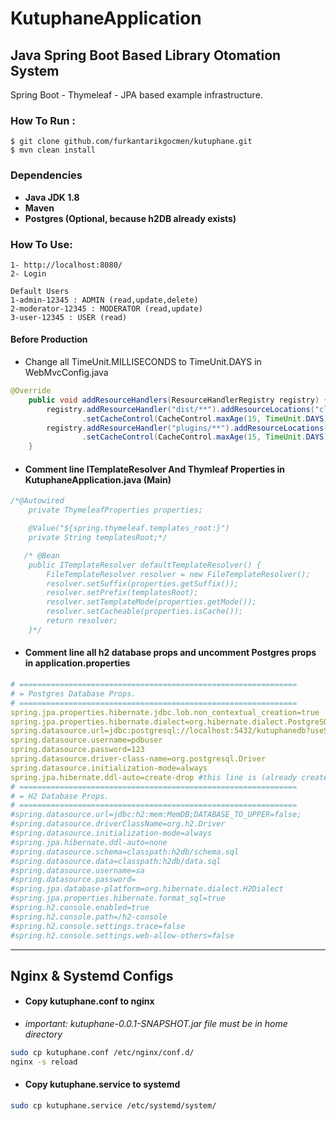 # KutuphaneApplication

## Java Spring Boot Based Library Otomation System

Spring Boot - Thymeleaf - JPA based example infrastructure.

### How To Run :

```
$ git clone github.com/furkantarikgocmen/kutuphane.git
$ mvn clean install
```

### Dependencies

- **Java JDK 1.8**
- **Maven**
- **Postgres (Optional, because h2DB already exists)**

### How To Use:

```
1- http://localhost:8080/
2- Login

Default Users
1-admin-12345 : ADMIN (read,update,delete)
2-moderator-12345 : MODERATOR (read,update)
3-user-12345 : USER (read)
```
#### Before Production
* Change all TimeUnit.MILLISECONDS to TimeUnit.DAYS in WebMvcConfig.java
```java
@Override
    public void addResourceHandlers(ResourceHandlerRegistry registry) {
        registry.addResourceHandler("dist/**").addResourceLocations("classpath:/static/dist/")
                .setCacheControl(CacheControl.maxAge(15, TimeUnit.DAYS));
        registry.addResourceHandler("plugins/**").addResourceLocations("classpath:/static/plugins/")
                .setCacheControl(CacheControl.maxAge(15, TimeUnit.DAYS));
    }
```
* #### Comment line ITemplateResolver And Thymleaf Properties in KutuphaneApplication.java (Main)
```java
/*@Autowired
    private ThymeleafProperties properties;

    @Value("${spring.thymeleaf.templates_root:}")
    private String templatesRoot;*/

   /* @Bean
    public ITemplateResolver defaultTemplateResolver() {
        FileTemplateResolver resolver = new FileTemplateResolver();
        resolver.setSuffix(properties.getSuffix());
        resolver.setPrefix(templatesRoot);
        resolver.setTemplateMode(properties.getMode());
        resolver.setCacheable(properties.isCache());
        return resolver;
    }*/
```
* #### Comment line all h2 database props and uncomment Postgres props in application.properties
```yaml
# ==============================================================
# = Postgres Database Props.
# ==============================================================
spring.jpa.properties.hibernate.jdbc.lob.non_contextual_creation=true
spring.jpa.properties.hibernate.dialect=org.hibernate.dialect.PostgreSQLDialect
spring.datasource.url=jdbc:postgresql://localhost:5432/kutuphanedb?useSSL=false
spring.datasource.username=pdbuser
spring.datasource.password=123
spring.datasource.driver-class-name=org.postgresql.Driver
spring.datasource.initialization-mode=always
spring.jpa.hibernate.ddl-auto=create-drop #this line is (already create-drop) for development. dont forget make a update!
# ==============================================================
# = H2 Database Props.
# ==============================================================
#spring.datasource.url=jdbc:h2:mem:MemDB;DATABASE_TO_UPPER=false;
#spring.datasource.driverClassName=org.h2.Driver
#spring.datasource.initialization-mode=always
#spring.jpa.hibernate.ddl-auto=none
#spring.datasource.schema=classpath:h2db/schema.sql
#spring.datasource.data=classpath:h2db/data.sql
#spring.datasource.username=sa
#spring.datasource.password=
#spring.jpa.database-platform=org.hibernate.dialect.H2Dialect
#spring.jpa.properties.hibernate.format_sql=true
#spring.h2.console.enabled=true
#spring.h2.console.path=/h2-console
#spring.h2.console.settings.trace=false
#spring.h2.console.settings.web-allow-others=false
```

---
## Nginx & Systemd Configs
* #### Copy kutuphane.conf to nginx
- *important: kutuphane-0.0.1-SNAPSHOT.jar file must be in home directory*
```bash
sudo cp kutuphane.conf /etc/nginx/conf.d/
nginx -s reload
```
* #### Copy kutuphane.service to systemd
```bash
sudo cp kutuphane.service /etc/systemd/system/
```


